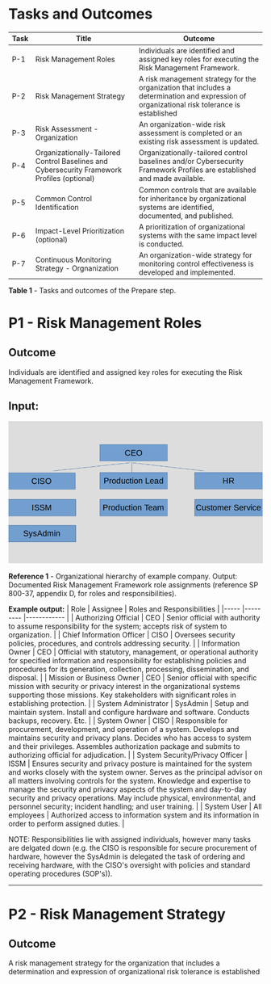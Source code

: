 
# Tasks and Outcomes

| Task | Title | Outcome |
|----- |------ |-------- |
| P-1 | Risk Management Roles | Individuals are identified and assigned key roles for executing the Risk Management Framework. |
| P-2 | Risk Management Strategy | A risk management strategy for the organization that includes a determination and expression of organizational risk tolerance is established |
| P-3 | Risk Assessment - Organization | An organization-wide risk assessment is completed or an existing risk assessment is updated. |
| P-4 | Organizationally-Tailored Control Baselines and Cybersecurity Framework Profiles (optional) | Organizationally-tailored control baselines and/or Cybersecurity Framework Profiles are established and made available. |
| P-5 | Common Control Identification | Common controls that are available for inheritance by organizational systems are identified, documented, and published. |
| P-6 | Impact-Level Prioritization (optional) | A prioritization of organizational systems with the same impact level is conducted. |
| P-7 | Continuous Monitoring Strategy - Orgnanization | An organization-wide strategy for monitoring control effectiveness is developed and implemented. |

**Table 1** - Tasks and outcomes of the Prepare step.

# P1 - Risk Management Roles

## Outcome
Individuals are identified and assigned key roles for executing the Risk Management Framework.

## Input: 

![](OrgChart.png)

**Reference 1** - Organizational hierarchy of example company.
Output: Documented Risk Management Framework role assignments (reference SP 800-37, appendix D, for roles and responsibilities).

**Example output:**
| Role | Assignee | Roles and Responsibilities |
|----- |--------- |------------ |
| Authorizing Official | CEO | Senior official with authority to assume responsibility for the system; accepts risk of system to organization. |
| Chief Information Officer | CISO | Oversees security policies, procedures, and controls addressing security. |
| Information Owner | CEO | Official with statutory, management, or operational authority for specified information and responsibility for establishing policies and procedures for its generation, collection, processing, dissemination, and disposal. |
| Mission or Business Owner | CEO | Senior official with specific mission with security or privacy interest in the organizational systems supporting those missions. Key stakeholders with significant roles in establishing protection. |
| System Administrator | SysAdmin | Setup and maintain system. Install and configure hardware and software. Conducts backups, recovery. Etc. |
| System Owner | CISO | Responsible for procurement, development, and operation of a system. Develops and maintains security and privacy plans. Decides who has access to system and their privileges. Assembles authorization package and submits to authorizing official for adjudication. |
| System Security/Privacy Officer | ISSM | Ensures security and privacy posture is maintained for the system and works closely with the system owner. Serves as the principal advisor on all matters involving controls for the system. Knowledge and expertise to manage the security and privacy aspects of the system and day-to-day security and privacy operations. May include physical, environmental, and personnel security; incident handling; and user training. |
| System User | All employees | Authorized access to information system and its information in order to perform assigned duties. |

NOTE: Responsibilities lie with assigned individuals, however many tasks are delgated down (e.g. the CISO is responsible for secure procurement of hardware, however the SysAdmin is delegated the task of ordering and receiving hardware, with the CISO's oversight with policies and standard operating procedures (SOP's)).

---

# P2 - Risk Management Strategy

## Outcome
A risk management strategy for the organization that includes a determination and expression of organizational risk tolerance is established